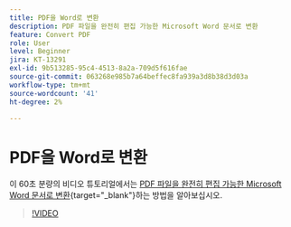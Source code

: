 ```yaml
---
title: PDF을 Word로 변환
description: PDF 파일을 완전히 편집 가능한 Microsoft Word 문서로 변환
feature: Convert PDF
role: User
level: Beginner
jira: KT-13291
exl-id: 9b513285-95c4-4513-8a2a-709d5f616fae
source-git-commit: 063268e985b7a64beffec8fa939a3d8b38d3d03a
workflow-type: tm+mt
source-wordcount: '41'
ht-degree: 2%

---
```


# PDF을 Word로 변환

이 60초 분량의 비디오 튜토리얼에서는 [PDF 파일을 완전히 편집 가능한 Microsoft Word 문서로 변환](https://www.adobe.com/kr/acrobat/online/pdf-to-word.html){target="_blank"}하는 방법을 알아보십시오.

>[!VIDEO](https://video.tv.adobe.com/v/3411376?quality=12&learn=on&hidetitle=true)
